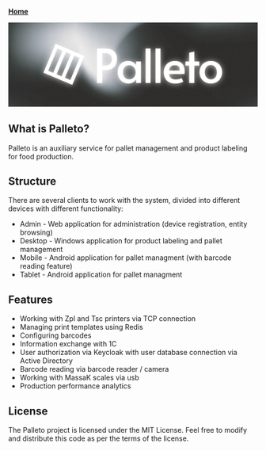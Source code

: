 [**Home**](/README.md)

![banner](/assets/palleto.jpg)

## What is Palleto?

Palleto is an auxiliary service for pallet management and product labeling for food production.

## Structure
There are several clients to work with the system, divided into different devices with different functionality:
- Admin - Web application for administration (device registration, entity browsing)
- Desktop - Windows application for product labeling and pallet management
- Mobile - Android application for pallet managment (with barcode reading feature)
- Tablet - Android application for pallet managment

## Features
- Working with Zpl and Tsc printers via TCP connection
- Managing print templates using Redis
- Configuring barcodes
- Information exchange with 1C
- User authorization via Keycloak with user database connection via Active Directory
- Barcode reading via barcode reader / camera
- Working with MassaK scales via usb
- Production performance analytics

## License
The Palleto project is licensed under the MIT License. Feel free to modify and distribute this code as per the terms of the license.